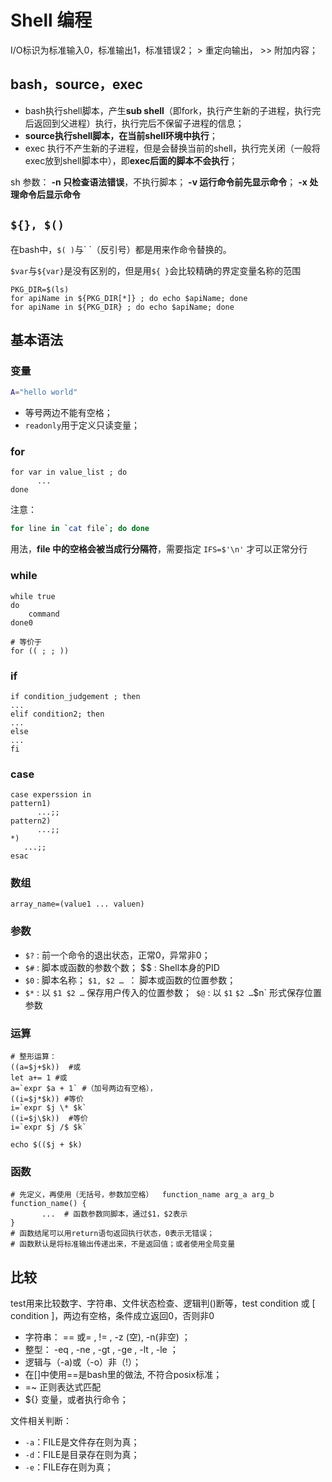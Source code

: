 # Shell 编程

I/O标识为标准输入0，标准输出1，标准错误2； > 重定向输出， >> 附加内容；

## bash，source，exec

- bash执行shell脚本，产生**sub shell**（即fork，执行产生新的子进程，执行完后返回到父进程）执行，执行完后不保留子进程的信息；
- **source执行shell脚本，在当前shell环境中执行**；
- exec 执行不产生新的子进程，但是会替换当前的shell，执行完关闭（一般将exec放到shell脚本中），即**exec后面的脚本不会执行**；



sh 参数： **-n 只检查语法错误**，不执行脚本； **-v 运行命令前先显示命令**； **-x 处理命令后显示命令**

## `${}, $()`

在bash中，`$( )`与\` \`（反引号）都是用来作命令替换的。

`$var`与`${var}`是没有区别的，但是用`${ }`会比较精确的界定变量名称的范围

```shell
PKG_DIR=$(ls)
for apiName in ${PKG_DIR[*]} ; do echo $apiName; done
for apiName in ${PKG_DIR} ; do echo $apiName; done
```



## 基本语法

### 变量

```bash
A="hello world"
```

- 等号两边不能有空格；
- `readonly`用于定义只读变量；

### for

```shell
for var in value_list ; do
      ...
done
```

注意：

```bash
for line in `cat file`; do done
```

用法，**file 中的空格会被当成行分隔符**，需要指定 `IFS=$'\n'` 才可以正常分行

### while

```shell
while true
do
    command
done0

# 等价于
for (( ; ; ))
```

### if

```shell
if condition_judgement ; then 
... 
elif condition2; then 
... 
else 
... 
fi
```

### case

```shell
case experssion in
pattern1)
      ...;;
pattern2)
      ...;;
*)
   ...;;
esac
```

### 数组

```shel
array_name=(value1 ... valuen)
```

### 参数

- `$?` : 前一个命令的退出状态，正常0，异常非0；
- `$#` : 脚本或函数的参数个数； $$ : Shell本身的PID
- `$0` : 脚本名称； `$1, $2 … `： 脚本或函数的位置参数；
- `$*` : 以 `$1 $2 …` 保存用户传入的位置参数；` $@` : 以 `$1` `$2 …`$n` 形式保存位置参数

### 运算

```shell
# 整形运算： 
((a=$j+$k))  #或 
let a+= 1 #或 
a=`expr $a + 1` #（加号两边有空格），
((i=$j*$k)) #等价 
i=`expr $j \* $k`  
((i=$j\$k))  #等价
i=`expr $j /$ $k`  

echo $(($j + $k)

```

### 函数

```shell
# 先定义，再使用（无括号，参数加空格）  function_name arg_a arg_b
function_name() { 
       ...	# 函数参数同脚本，通过$1，$2表示
}	
# 函数结尾可以用return语句返回执行状态，0表示无错误；
# 函数默认是将标准输出传递出来，不是返回值；或者使用全局变量
```



## 比较

test用来比较数字、字符串、文件状态检查、逻辑判()断等，test condition 或 [ condition ]，两边有空格，条件成立返回0，否则非0
- 字符串： == 或= , != , -z (空), -n(非空) ；
- 整型： -eq , -ne , -gt , -ge , -lt , -le ；
- 逻辑与（-a)或（-o）非（!）；
- 在[]中使用==是bash里的做法, 不符合posix标准；
- =~ 正则表达式匹配
- ${} 变量，或者执行命令；



文件相关判断：

- `-a`：FILE是文件存在则为真；
- `-d`：FILE是目录存在则为真；
- `-e`：FILE存在则为真；